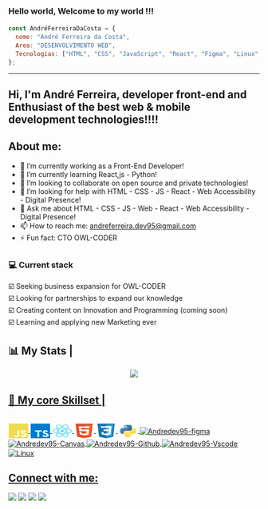 ### Hello world, Welcome to my world !!! 

```JavaScript
const AndréFerreiraDaCosta = {
  nome: "André Ferreira da Costa",
  Area: "DESENVOLVIMENTO WEB",
  Tecnologias: ["HTML", "CSS", "JavaScript", "React", "Figma", "Linux", "TypeScript"],
};
```

----

## 

## Hi, I'm André Ferreira, developer front-end and Enthusiast of the best web & mobile development technologies!!!!

## About me:

- 🔭 I’m currently working as a Front-End Developer!
- 🌱 I’m currently learning React,js - Python!
- 👯 I’m looking to collaborate on open source and private technologies!
- 🤔 I’m looking for help with HTML - CSS - JS - React - Web Accessibility - Digital Presence!
- 💬 Ask me about HTML - CSS - JS - Web - React - Web Accessibility - Digital Presence!
- 📫 How to reach me: andreferreira.dev95@gmail.com
- ⚡ Fun fact: CTO OWL-CODER
## 
<h3>💻 Current stack</h3>
☑️ Seeking business expansion for OWL-CODER <br />
☑️ Looking for partnerships to expand our knowledge <br />
☑️ Creating content on Innovation and Programming (coming soon)<br />
☑️ Learning and applying new Marketing ever<br />

## 

## 📊 My Stats | 

<div align="center">
  <a href=https://github.com/andredev95">
  <img height="180em" src="https://github-readme-stats.vercel.app/api/top-langs/?username=andredev95&layout=compact&langs_count=7&theme=dracula"/>
</div>


## 🔧 My core Skillset | 
<div style="display: inline_block"><br>
  <img align="center" alt="Andredev95-Js" height="30" width="40" src="https://raw.githubusercontent.com/devicons/devicon/master/icons/javascript/javascript-plain.svg">
  <img align="center" alt="Andredev95-Ts" height="30" width="40" src="https://raw.githubusercontent.com/devicons/devicon/master/icons/typescript/typescript-plain.svg">
  <img align="center" alt="Andredev95-React" height="30" width="40" src="https://raw.githubusercontent.com/devicons/devicon/master/icons/react/react-original.svg">
  <img align="center" alt="Andredev95-HTML" height="30" width="40" src="https://raw.githubusercontent.com/devicons/devicon/master/icons/html5/html5-original.svg">
  <img align="center" alt="Andredev95-CSS" height="30" width="40" src="https://raw.githubusercontent.com/devicons/devicon/master/icons/css3/css3-original.svg">
  <img align="center" alt="Andredev95-Python" height="30" width="40" src="https://raw.githubusercontent.com/devicons/devicon/master/icons/python/python-original.svg">
   <img align="center" alt="Andredev95-figma" height="30" width="40" src="https://cdn.jsdelivr.net/gh/devicons/devicon/icons/figma/figma-original.svg" />
   <img align="center" alt="Andredev95-Canvas" height="30" width="40" src="https://cdn.jsdelivr.net/gh/devicons/devicon/icons/canva/canva-original.svg" />
   <img align="center" alt="Andredev95-Github" height="30" width="40" src="https://cdn.jsdelivr.net/gh/devicons/devicon/icons/github/github-original.svg" />
  <img align="center" alt="Andredev95-Vscode" height="30" width="40" src="https://cdn.jsdelivr.net/gh/devicons/devicon/icons/vscode/vscode-original.svg" />
  <img align="center" alt="Linux" src="https://img.shields.io/badge/Linux-FCC624?style=for-the-badge&logo=linux&logoColor=black">
  
 
  
  ##
 ## Connect with me:
<div> 
  <a href="https://www.instagram.com/andrecosta.dev/" target="_blank"><img src="https://img.shields.io/badge/-Instagram-%23E4405F?style=for-the-badge&logo=instagram&logoColor=white" target="_blank"></a>
 <a href="https://discord.com/channels/@me" target="_blank"><img src="https://img.shields.io/badge/Discord-7289DA?style=for-the-badge&logo=discord&logoColor=white" target="_blank"></a> 
  <a href = "https://mail.google.com/mail/u/0/#inbox"><img src="https://img.shields.io/badge/-Gmail-%23333?style=for-the-badge&logo=gmail&logoColor=white" target="_blank"></a>
  <a href="https://www.linkedin.com/in/andrecosta1995/" target="_blank"><img src="https://img.shields.io/badge/-LinkedIn-%230077B5?style=for-the-badge&logo=linkedin&logoColor=white" target="_blank"></a> 
 </div>



